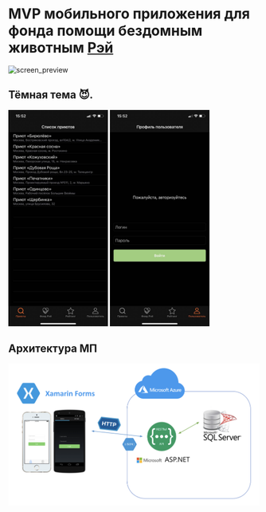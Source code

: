 # MVP мобильного приложения для фонда помощи бездомным животным [Рэй](https://rayfund.ru/)

<img src="Content/ray_screen.gif" alt="screen_preview" width="300"/>

## Тёмная тема 😈.

<p>
  <img src="Content/dark_theme_1.jpg" alt="dark_theme_1" width="200"/>
  <img src="Content/dark_theme_2.jpg" alt="dark_theme_2" width="200"/>
</p>

## Архитектура МП

<img src="Content/app_arch.png" alt="app_arch.png" width="800"/>
